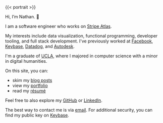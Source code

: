 ---
---

{{< portrait >}}

Hi, I’m Nathan. 👋

I am a software engineer who works on [Stripe Atlas](https://stripe.com/atlas).

My interests include data visualization, functional programming, developer tooling, and full stack development. I've previously worked at [Facebook](https://www.facebook.com), [Keybase](https://keybase.io), [Datadog](https://www.datadoghq.com), and [Autodesk](https://www.autodesk.com).

I'm a graduate of [UCLA](https://www.ucla.edu), where I majored in computer science with a minor in digital humanities.

On this site, you can:

- skim my [blog posts](/posts)
- view my [portfolio](/portfolio)
- read my [résumé](/resume.pdf)

Feel free to also explore my [GitHub](https://github.com/nathunsmitty) or [LinkedIn](https://www.linkedin.com/in/nathanmatthewsmith/).

The best way to contact me is via [email](mailto:hi@nathansmith.io). For additional security, you can find my public key on [Keybase](https://keybase.io/nathunsmitty).

